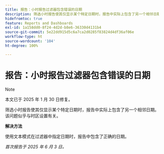```yaml
---
title: 报告：小时报告过滤器包含错误的日期
description: 筛选小时报告使其仅显示某个特定日期时，报告中实际上包含了另一个相邻日期。该问题似乎与时区设置有关。
hidefromtoc: true
feature: Reports and Dashboards
exl-id: 1a158dd0-8f24-4d2d-b8e6-36330d4131b4
source-git-commit: 5e22dd915d5c6a7ca2d0285f83824d4df36af06e
workflow-type: ht
source-wordcount: '104'
ht-degree: 100%

---
```


# 报告：小时报告过滤器包含错误的日期

>[!NOTE]
>
>本文已于 2025 年 1 月 30 日修复。

筛选小时报告使其仅显示某个特定日期时，报告中实际上包含了另一个相邻日期。该问题似乎与时区设置有关。

**解决方法**

使用文本模式在过滤器中指定日期时，报告中包含了正确的日期。

_首次报告于 2025 年 6 月 3 日。_
